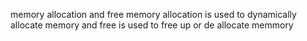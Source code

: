 memory allocation and free
memory allocation is used to dynamically allocate memory and free is used to free up or de allocate memmory
